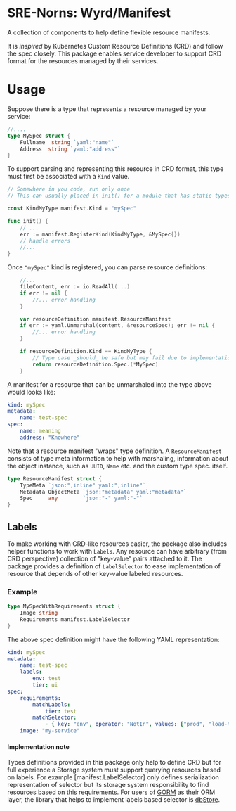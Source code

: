 # SRE-Norns: Wyrd/Manifest
A collection of components to help define flexible resource manifests.

It is _inspired_ by Kubernetes Custom Resource Definitions (CRD) and follow the spec closely.
This package enables service developer to support CRD format for the resources managed by their services.

# Usage

Suppose there is a type that represents a resource managed by your service:
```go
//....
type MySpec struct {
    Fullname  string `yaml:"name"`
    Address  string `yaml:"address"`
}
```

To support parsing and representing this resource in CRD format, this type must first be associated with a `Kind` value.

```go
// Somewhere in you code, run only once
// This can usually placed in init() for a module that has static types:

const KindMyType manifest.Kind = "mySpec"

func init() {
    // ...
	err := manifest.RegisterKind(KindMyType, &MySpec{})
    // handle errors
    //...
}
```

Once `"mySpec"` kind is registered, you can parse resource definitions:
```go
    //...
    fileContent, err := io.ReadAll(...)
    if err != nil {
        //... error handling
    }

    var resourceDefinition manifest.ResourceManifest
	if err := yaml.Unmarshal(content, &resourceSpec); err != nil {
		//... error handling
	}

    if resourceDefinition.Kind == KindMyType {
        // Type case _should_ be safe but may fail due to implementation BUGS
        return resourceDefinition.Spec.(*MySpec)
    }

```
A manifest for a resource that can be unmarshaled into the type above would looks like:
```yaml
kind: mySpec
metadata:
    name: test-spec
spec:
    name: meaning
    address: "Knowhere"
```

Note that a resource manifest "wraps" type definition. A `ResourceManifest` consists of type meta information to help with marshaling,
information about the object instance, such as `UUID`, `Name` etc. and the custom type spec. itself.

```go
type ResourceManifest struct {
	TypeMeta `json:",inline" yaml:",inline"`
	Metadata ObjectMeta `json:"metadata" yaml:"metadata"`
	Spec     any        `json:"-" yaml:"-"`
}
```

## Labels
To make working with CRD-like resources easier, the package also includes helper functions to work with `Labels`. Any resource can have arbitrary (from CRD perspective) collection of "key-value" pairs attached to it. The package provides a definition of `LabelSelector` to ease implementation of resource that depends of other key-value labeled resources.

### Example
```go
type MySpecWithRequirements struct {
    Image string
    Requirements manifest.LabelSelector
}
```

The above spec definition might have the following YAML representation:
```yaml
kind: mySpec
metadata:
    name: test-spec
    labels: 
        env: test
        tier: ui
spec:
    requirements: 
        matchLabels:
            tier: test
        matchSelector:
            - { key: "env", operator: "NotIn", values: ["prod", "load-test"] }
    image: "my-service"
```

#### Implementation note
Types definitions provided in this package only help to define CRD but for full experience a Storage system must support querying resources based on labels. For example [manifest.LabelSelector] only defines serialization representation of selector but its storage system responsibility to find resources based on this requirements.
For users of [GORM](https://gorm.io) as their ORM layer, the library that helps to implement labels based selector is [dbStore](../dbstore/).
